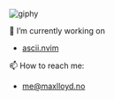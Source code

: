 ![giphy](https://user-images.githubusercontent.com/10583205/116155000-cb19f980-a6e9-11eb-8acb-8055fea580c5.gif)

<!--
**MaximilianLloyd/MaximilianLloyd** is a ✨ _special_ ✨ repository because its `README.md` (this file) appears on your GitHub profile.

Here are some ideas to get you started:
- 🔭 I’m currently working on ...
- 🌱 I’m currently learning ...
- 👯 I’m looking to collaborate on ...
- 🤔 I’m looking for help with ...
- 💬 Ask me about ...
- 📫 How to reach me: ...
- 😄 Pronouns: ...
- ⚡ Fun fact: ...
-->

🔭 I’m currently working on
- [ascii.nvim](https://github.com/MaximilianLloyd/ascii.nvim)


📫 How to reach me:
- [me@maxlloyd.no](mailto:me@maxlloyd.no)
